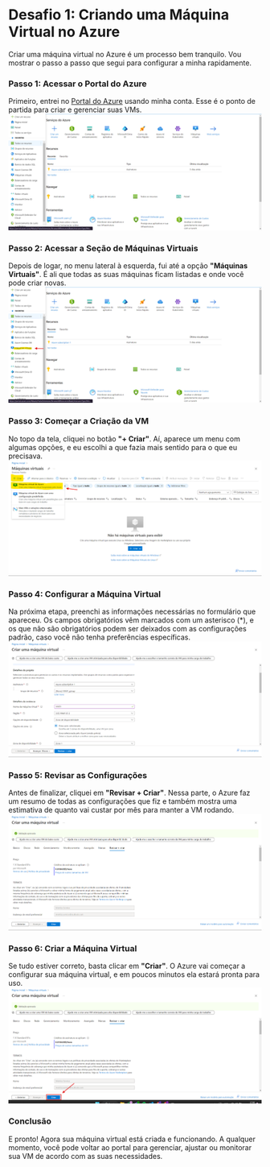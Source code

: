 # Desafio 1: Criando uma Máquina Virtual no Azure

Criar uma máquina virtual no Azure é um processo bem tranquilo. Vou mostrar o passo a passo que segui para configurar a minha rapidamente.

### Passo 1: Acessar o Portal do Azure
Primeiro, entrei no [Portal do Azure](https://portal.azure.com) usando minha conta. Esse é o ponto de partida para criar e gerenciar suas VMs.  
![Acesso ao Portal do Azure](assets/desafio_01/passo_01.png)

### Passo 2: Acessar a Seção de Máquinas Virtuais
Depois de logar, no menu lateral à esquerda, fui até a opção **"Máquinas Virtuais"**. É ali que todas as suas máquinas ficam listadas e onde você pode criar novas.  
![Navegando até Máquinas Virtuais](assets/desafio_01/passo_02.png)

### Passo 3: Começar a Criação da VM
No topo da tela, cliquei no botão **"+ Criar"**. Aí, aparece um menu com algumas opções, e eu escolhi a que fazia mais sentido para o que eu precisava.  
![Início da Criação da VM](assets/desafio_01/passo_03.png)

### Passo 4: Configurar a Máquina Virtual
Na próxima etapa, preenchi as informações necessárias no formulário que apareceu. Os campos obrigatórios vêm marcados com um asterisco (\*), e os que não são obrigatórios podem ser deixados com as configurações padrão, caso você não tenha preferências específicas.  
![Configurações da VM](assets/desafio_01/passo_04.png)

### Passo 5: Revisar as Configurações
Antes de finalizar, cliquei em **"Revisar + Criar"**. Nessa parte, o Azure faz um resumo de todas as configurações que fiz e também mostra uma estimativa de quanto vai custar por mês para manter a VM rodando.  
![Revisão das Configurações](assets/desafio_01/passo_05.png)

### Passo 6: Criar a Máquina Virtual
Se tudo estiver correto, basta clicar em **"Criar"**. O Azure vai começar a configurar sua máquina virtual, e em poucos minutos ela estará pronta para uso.  
![Finalizando a Criação da VM](assets/desafio_01/passo_06.png)

### Conclusão
E pronto! Agora sua máquina virtual está criada e funcionando. A qualquer momento, você pode voltar ao portal para gerenciar, ajustar ou monitorar sua VM de acordo com as suas necessidades.
